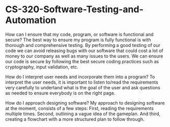 # CS-320-Software-Testing-and-Automation

How can I ensure that my code, program, or software is functional and secure?
The best way to ensure my program is fully functional is with thorough and comprehensive testing. By performing a good testing of our code
we can avoid releasing bugs with our software that could cost a lot of money to our company as well as many issues to the users. We can ensure our code is secure by 
following the best secure coding practices such as cryptography, input validation, etc.

How do I interpret user needs and incorporate them into a program?
To interpret the user needs, it is important to listen to/read the requirements very carefully to undertand what is the goal of the user and ask questions as needed
to ensure everybody is on the right page.

How do I approach designing software?
My approach to designing software at the moment, consists of a few steps: First, reading the requirements multiple times. Second, outlining a vague idea of the gameplan.
And third, creating a flowchart with a more structured plan to follow through.
